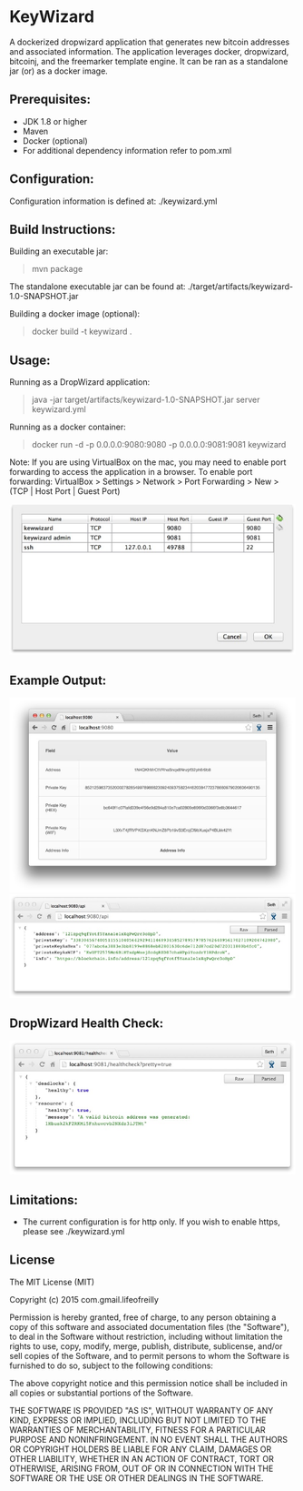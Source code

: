 KeyWizard
=======
A dockerized dropwizard application that generates new bitcoin addresses and associated information. The application leverages docker, dropwizard, bitcoinj, and the freemarker template engine. It can be ran as a standalone jar (or) as a docker image.

Prerequisites:
-------------------------

* JDK 1.8 or higher
* Maven
* Docker (optional)
* For additional dependency information refer to pom.xml

Configuration:
-------------------------
Configuration information is defined at: ./keywizard.yml 

Build Instructions:
-------------------------

Building an executable jar:
> mvn package

The standalone executable jar can be found at: ./target/artifacts/keywizard-1.0-SNAPSHOT.jar

Building a docker image (optional):
> docker build -t keywizard .


Usage:
-------------------------

Running as a DropWizard application:
> java -jar target/artifacts/keywizard-1.0-SNAPSHOT.jar server keywizard.yml

Running as a docker container:
> docker run -d -p 0.0.0.0:9080:9080 -p 0.0.0.0:9081:9081 keywizard

Note: If you are using VirtualBox on the mac, you may need to enable port forwarding to access the application in a browser. To enable port forwarding: VirtualBox > Settings > Network > Port Forwarding > New > (TCP | Host Port | Guest Port)

![Port Forwarding](/screenshots/vbox.jpeg?raw=true "Port Forwarding")

Example Output:
-------------------------

![View](/screenshots/view.jpeg?raw=true "View")
![API](/screenshots/api.jpeg?raw=true "API")

DropWizard Health Check:
-------------------------

![Health Check](/screenshots/health.jpeg?raw=true "Health Check")

Limitations:
-------------------------

* The current configuration is for http only. If you wish to enable https, please see ./keywizard.yml

License
-------------------------

The MIT License (MIT)

Copyright (c) 2015 com.gmail.lifeofreilly

Permission is hereby granted, free of charge, to any person obtaining a copy
of this software and associated documentation files (the "Software"), to deal
in the Software without restriction, including without limitation the rights
to use, copy, modify, merge, publish, distribute, sublicense, and/or sell
copies of the Software, and to permit persons to whom the Software is
furnished to do so, subject to the following conditions:

The above copyright notice and this permission notice shall be included in all
copies or substantial portions of the Software.

THE SOFTWARE IS PROVIDED "AS IS", WITHOUT WARRANTY OF ANY KIND, EXPRESS OR
IMPLIED, INCLUDING BUT NOT LIMITED TO THE WARRANTIES OF MERCHANTABILITY,
FITNESS FOR A PARTICULAR PURPOSE AND NONINFRINGEMENT. IN NO EVENT SHALL THE
AUTHORS OR COPYRIGHT HOLDERS BE LIABLE FOR ANY CLAIM, DAMAGES OR OTHER
LIABILITY, WHETHER IN AN ACTION OF CONTRACT, TORT OR OTHERWISE, ARISING FROM,
OUT OF OR IN CONNECTION WITH THE SOFTWARE OR THE USE OR OTHER DEALINGS IN THE
SOFTWARE.

